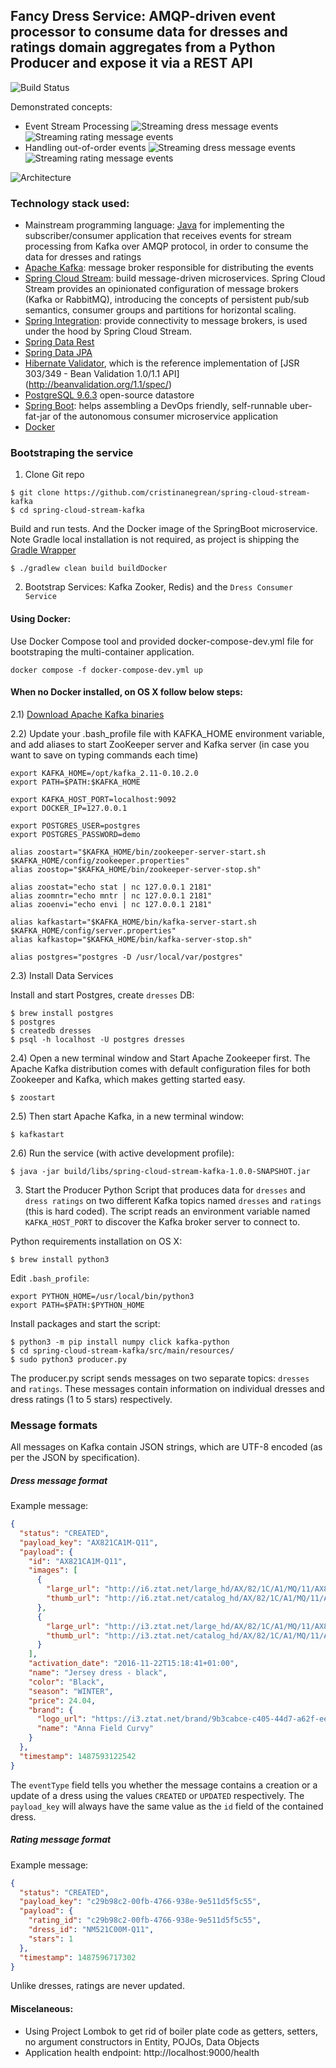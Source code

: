 ## Fancy Dress Service: AMQP-driven event processor to consume data for dresses and ratings domain aggregates from a Python Producer and expose it via a REST API


![Build Status](https://travis-ci.org/cristinanegrean/spring-cloud-stream-kafka.svg?branch=master)

Demonstrated concepts:

* Event Stream Processing
![Streaming dress message events](stream_dress_message_event.png)
![Streaming rating message events](stream_rating_message_event.png)
* Handling out-of-order events
![Streaming dress message events](stream_out_of_order_create_event.png)
![Streaming rating message events](update_sink_before_create.png)

![Architecture](architecture_overview.png)

### Technology stack used:
* Mainstream programming language: [Java](http://www.oracle.com/technetwork/java/javase/downloads/jdk8-downloads-2133151.html) for implementing the subscriber/consumer application that receives events for stream processing from Kafka over AMQP protocol, in order to consume the data for dresses and ratings
* [Apache Kafka](http://kafka.apache.org/): message broker responsible for distributing the events
* [Spring Cloud Stream](https://cloud.spring.io/spring-cloud-stream/): build message-driven microservices. Spring Cloud Stream provides an opinionated configuration of message brokers (Kafka or RabbitMQ), introducing the concepts of persistent pub/sub semantics, consumer groups and partitions for horizontal scaling.
* [Spring Integration](https://projects.spring.io/spring-integration/): provide connectivity to message brokers, is used under the hood by Spring Cloud Stream.
* [Spring Data Rest](http://projects.spring.io/spring-data-rest/)
* [Spring Data JPA](http://projects.spring.io/spring-data-jpa/)
* [Hibernate Validator](http://hibernate.org/validator/), which is the reference implementation of [JSR 303/349 - Bean Validation 1.0/1.1 API] (http://beanvalidation.org/1.1/spec/)
* [PostgreSQL 9.6.3](https://www.postgresql.org/) open-source datastore
* [Spring Boot](http://projects.spring.io/spring-boot/): helps assembling a DevOps friendly, self-runnable uber-fat-jar of the autonomous consumer microservice application
* [Docker](https://www.docker.com/docker-mac)

### Bootstraping the service

1) Clone Git repo

```
$ git clone https://github.com/cristinanegrean/spring-cloud-stream-kafka
$ cd spring-cloud-stream-kafka
```

Build and run tests. And the Docker image of the SpringBoot microservice. Note Gradle local installation is not required, as project is shipping the [Gradle Wrapper](https://docs.gradle.org/3.3/userguide/gradle_wrapper.html)

```
$ ./gradlew clean build buildDocker
```

2) Bootstrap Services: Kafka Zooker, Redis) and the `Dress Consumer Service`

#### Using Docker:

Use Docker Compose tool and provided docker-compose-dev.yml file for bootstraping the multi-container application.

```
docker compose -f docker-compose-dev.yml up
```

#### When no Docker installed, on OS X follow below steps:

2.1) [Download Apache Kafka binaries](https://kafka.apache.org/quickstart)

2.2) Update your .bash_profile file with KAFKA_HOME environment variable, and add aliases to start ZooKeeper server and Kafka server (in case you want to save on typing commands each time)

```
export KAFKA_HOME=/opt/kafka_2.11-0.10.2.0
export PATH=$PATH:$KAFKA_HOME

export KAFKA_HOST_PORT=localhost:9092
export DOCKER_IP=127.0.0.1

export POSTGRES_USER=postgres
export POSTGRES_PASSWORD=demo

alias zoostart="$KAFKA_HOME/bin/zookeeper-server-start.sh $KAFKA_HOME/config/zookeeper.properties"
alias zoostop="$KAFKA_HOME/bin/zookeeper-server-stop.sh"

alias zoostat="echo stat | nc 127.0.0.1 2181"
alias zoomntr="echo mntr | nc 127.0.0.1 2181"
alias zooenvi="echo envi | nc 127.0.0.1 2181"

alias kafkastart="$KAFKA_HOME/bin/kafka-server-start.sh $KAFKA_HOME/config/server.properties"
alias kafkastop="$KAFKA_HOME/bin/kafka-server-stop.sh"

alias postgres="postgres -D /usr/local/var/postgres"
```

2.3) Install Data Services

Install and start Postgres, create `dresses` DB:

```
$ brew install postgres
$ postgres
$ createdb dresses
$ psql -h localhost -U postgres dresses
```

2.4) Open a new terminal window and Start Apache Zookeeper first.
The Apache Kafka distribution comes with default configuration files for both Zookeeper and Kafka, which makes getting started easy.

```
$ zoostart
```

2.5) Then start Apache Kafka, in a new terminal window:

```
$ kafkastart
```

2.6) Run the service (with active development profile):

```
$ java -jar build/libs/spring-cloud-stream-kafka-1.0.0-SNAPSHOT.jar
```

3) Start the Producer Python Script that produces data for `dresses` and `dress ratings` on two different Kafka topics named `dresses` and `ratings` (this is hard coded). The script reads an environment variable named `KAFKA_HOST_PORT` to discover the Kafka broker server to connect to.

Python requirements installation on OS X:

```
$ brew install python3
```

Edit `.bash_profile`:

```
export PYTHON_HOME=/usr/local/bin/python3
export PATH=$PATH:$PYTHON_HOME
```

Install packages and start the script:

```
$ python3 -m pip install numpy click kafka-python
$ cd spring-cloud-stream-kafka/src/main/resources/
$ sudo python3 producer.py
```

The producer.py script sends messages on two separate topics: `dresses` and `ratings`. These messages contain information on individual dresses and dress ratings (1 to 5 stars) respectively.

### Message formats

All messages on Kafka contain JSON strings, which are UTF-8 encoded (as per the JSON by specification).

##### Dress message format
Example message:

```json
{
  "status": "CREATED",
  "payload_key": "AX821CA1M-Q11",
  "payload": {
    "id": "AX821CA1M-Q11",
    "images": [
      {
        "large_url": "http://i6.ztat.net/large_hd/AX/82/1C/A1/MQ/11/AX821CA1M-Q11@10.jpg",
        "thumb_url": "http://i6.ztat.net/catalog_hd/AX/82/1C/A1/MQ/11/AX821CA1M-Q11@10.jpg"
      },
      {
        "large_url": "http://i3.ztat.net/large_hd/AX/82/1C/A1/MQ/11/AX821CA1M-Q11@9.jpg",
        "thumb_url": "http://i3.ztat.net/catalog_hd/AX/82/1C/A1/MQ/11/AX821CA1M-Q11@9.jpg"
      }
    ],
    "activation_date": "2016-11-22T15:18:41+01:00",
    "name": "Jersey dress - black",
    "color": "Black",
    "season": "WINTER",
    "price": 24.04,
    "brand": {
      "logo_url": "https://i3.ztat.net/brand/9b3cabce-c405-44d7-a62f-ee00d5245962.jpg",
      "name": "Anna Field Curvy"
    }
  },
  "timestamp": 1487593122542
}
```

The `eventType` field tells you whether the message contains a creation or a update of a dress using the values `CREATED` or `UPDATED` respectively. The `payload_key` will always have the same value as the `id` field of the contained dress.

##### Rating message format
Example message:

```json
{
  "status": "CREATED",
  "payload_key": "c29b98c2-00fb-4766-938e-9e511d5f5c55",
  "payload": {
    "rating_id": "c29b98c2-00fb-4766-938e-9e511d5f5c55",
    "dress_id": "NM521C00M-Q11",
    "stars": 1
  },
  "timestamp": 1487596717302
}
```

Unlike dresses, ratings are never updated.

#### Miscelaneous:

* Using Project Lombok to get rid of boiler plate code as getters, setters,
 no argument constructors in Entity, POJOs, Data Objects
* Application health endpoint: http://localhost:9000/health
